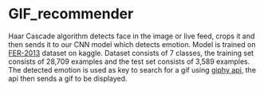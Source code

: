 # GIF_recommender
Haar Cascade algorithm detects face in the image or live feed, crops it and then sends it to our CNN model which detects emotion.
Model is trained on <a href="https://www.kaggle.com/datasets/msambare/fer2013">FER-2013<a> dataset on kaggle. Dataset consists of 7 classes, the training set consists of 28,709 examples and the test set consists of 3,589 examples.
  The detected emotion is used as key to search for a gif using <a href="https://developers.giphy.com/docs/api/">giphy api<a>, the api then sends a gif to be displayed.
